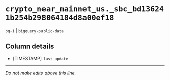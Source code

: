 # `crypto_near_mainnet_us._sbc_bd136241b254b298064184d8a00ef18`
`bq-1` | `bigquery-public-data`

## Column details
* [TIMESTAMP] `last_update`

-------------------------------------------------------------------------------
*Do not make edits above this line.*
